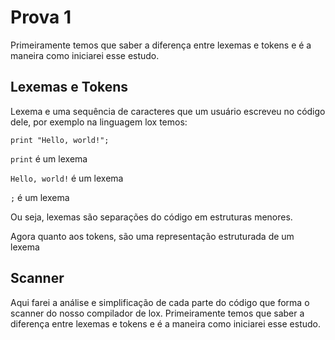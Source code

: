 # Prova 1 
Primeiramente temos que saber a diferença entre lexemas e tokens e é a maneira como iniciarei esse estudo.
## Lexemas e Tokens
Lexema e uma sequência de caracteres que um usuário escreveu no código dele, por exemplo na linguagem lox temos:

```print "Hello, world!";```

```print``` é um lexema

```Hello, world!``` é um lexema

```;``` é um lexema

Ou seja, lexemas são separações do código em estruturas menores.

Agora quanto aos tokens, são uma representação estruturada de um lexema

## Scanner
Aqui farei a análise e simplificação de cada parte do código que forma o scanner do nosso compilador de lox.
Primeiramente temos que saber a diferença entre lexemas e tokens e é a maneira como iniciarei esse estudo.
